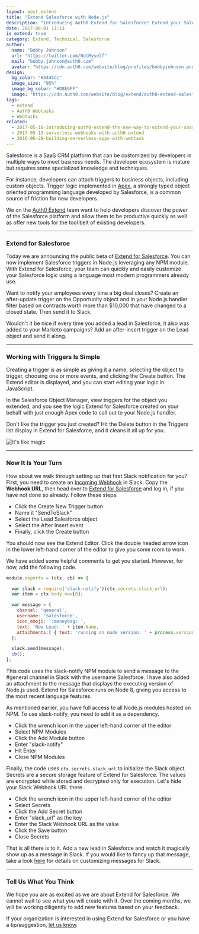 ```yaml
---
layout: post_extend
title: "Extend Salesforce with Node.js"
description: "Introducing Auth0 Extend for Salesforce! Extend your Salesforce using Node.js in just a few clicks."
date: 2017-08-01 11:13
is_extend: true
category: Extend, Technical, Salesforce
author: 
  name: "Bobby Johnson"
  url: "https://twitter.com/NotMyself"
  mail: "bobby.johnson@auth0.com"
  avatar: "https://cdn.auth0.com/website/blog/profiles/bobbyjohnson.png"
design: 
  bg_color: "#3445dc"
  image_size: "95%"
  image_bg_color: "#D8E6FF"
  image: "https://cdn.auth0.com/website/blog/extend/auth0-extend-salesforce-with-node/sfdc_logo.png"
tags: 
  - extend
  - Auth0 Webtasks
  - Webtasks
related:
  - 2017-05-16-introducing-auth0-extend-the-new-way-to-extend-your-saas
  - 2017-05-19-serverless-webhooks-with-auth0-extend
  - 2016-06-28-building-serverless-apps-with-webtask
---
```


Salesforce is a SaaS CRM platform that can be customized by developers in multiple ways to meet business needs. The developer ecosystem is mature but requires some specialized knowledge and techniques.

For instance, developers can attach triggers to business objects, including custom objects. Trigger logic implemented in [Apex](https://developer.salesforce.com/page/Apex), a strongly typed object oriented programming language developed by Salesforce, is a common source of friction for new developers.

We on the [Auth0 Extend](https://www.auth0.com/extend/) team want to help developers discover the power of the Salesforce platform and allow them to be productive quickly as well as offer new tools for the tool belt of existing developers.

---

### Extend for Salesforce

Today we are announcing the public beta of [Extend for Salesforce](https://auth0.com/extend/salesforce). You can now implement Salesforce triggers in Node.js leveraging any NPM module. With Extend for Salesforce, your team can quickly and easily customize your Salesforce logic using a language most modern programmers already use.

Want to notify your employees every time a big deal closes? Create an after-update trigger on the Opportunity object and in your Node.js handler filter based on contracts worth more than $10,000 that have changed to a closed state. Then send it to Slack.

Wouldn't it be nice if every time you added a lead in Salesforce, it also was added to your Marketo campaigns? Add an after-insert trigger on the Lead object and send it along.

---

### Working with Triggers Is Simple

Creating a trigger is as simple as giving it a name, selecting the object to trigger, choosing one or more events, and clicking the Create button. The Extend editor is displayed, and you can start editing your logic in JavaScript.

In the Salesforce Object Manager, view triggers for the object you extended, and you see the logic Extend for Salesforce created on your behalf with just enough Apex code to call out to your Node.js handler.

Don't like the trigger you just created? Hit the Delete button in the Triggers list display in Extend for Salesforce, and it cleans it all up for you.

![it's like magic](https://cdn.auth0.com/website/blog/extend/auth0-extend-salesforce-with-node/extend-sfdc-working-with-triggers.gif)

---

### Now It Is Your Turn

How about we walk through setting up that first Slack notification for you? First, you need to create an [Incoming Webhook](https://api.slack.com/incoming-webhooks) in Slack.  Copy the **Webhook URL**, then head over to [Extend for Salesforce](https://auth0.com/extend/salesforce/app) and log in, if you have not done so already. Follow these steps.

- Click the Create New Trigger button
- Name it "SendToSlack"
- Select the Lead Salesforce object
- Select the After Insert event
- Finally, click the Create button

You should now see the Extend Editor. Click the double headed arrow icon in the lower left-hand corner of the editor to give you some room to work. 

We have added some helpful comments to get you started. However, for now, add the following code.

```javascript
module.exports = (ctx, cb) => {

  var slack = require('slack-notify')(ctx.secrets.slack_url);
  var item = ctx.body.new[0];

  var message = {
    channel: 'general',
    username: 'Salesforce',
    icon_emoji: ':moneybag: ',
    text: 'New Lead: ' + item.Name,
    attachments:[ { text: 'running on node version: ' + process.version } ]
  };

  slack.send(message);
  cb();
};
```

This code uses the slack-notify NPM module to send a message to the #general channel in Slack with the username Salesforce. I have also added an attachment to the message that displays the executing version of Node.js used. Extend for Salesforce runs on Node 8, giving you access to the most recent language features.

As mentioned earlier, you have full access to all Node.js modules hosted on NPM. To use slack-notify, you need to add it as a dependency.  

- Click the wrench icon in the upper left-hand corner of the editor
- Select NPM Modules
- Click the Add Module button
- Enter "slack-notify" 
- Hit Enter
- Close NPM Modules

Finally, the code uses `ctx.secrets.slack_url` to initialize the Slack object. Secrets are a secure storage feature of Extend for Salesforce. The values are encrypted while stored and decrypted only for execution. Let's hide your Slack Webhook URL there.

- Click the wrench icon in the upper left-hand corner of the editor
- Select Secrets
- Click the Add Secret button
- Enter "slack_url" as the key
- Enter the Slack Webhook URL as the value
- Click the Save button
- Close Secrets

That is all there is to it. Add a new lead in Salesforce and watch it magically show up as a message in Slack. If you would like to fancy up that message, take a look [here](https://api.slack.com/docs/messages) for details on customizing messages for Slack.

--- 
### Tell Us What You Think

We hope you are as excited as we are about Extend for Salesforce. We cannot wait to see what you will create with it. Over the coming months, we will be working diligently to add new features based on your feedback.

If your organization is interested in using Extend for Salesforce or you have a tip/suggestion, [let us know]().